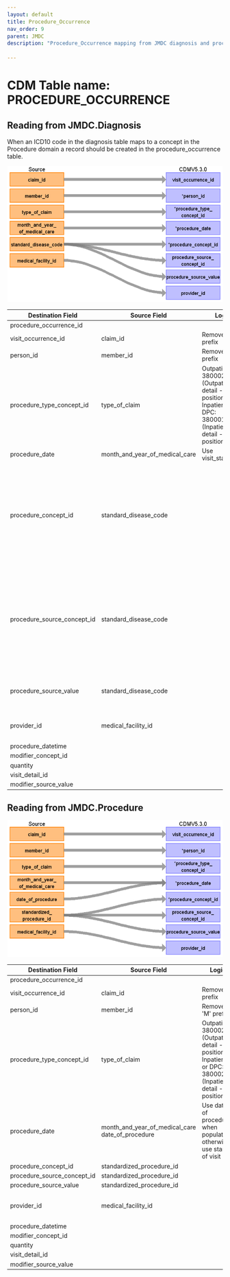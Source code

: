 ```yaml
---
layout: default
title: Procedure_Occurrence
nav_order: 9
parent: JMDC
description: "Procedure_Occurrence mapping from JMDC diagnosis and procedure tables"

---
```


# CDM Table name: PROCEDURE_OCCURRENCE

## Reading from JMDC.Diagnosis
When an ICD10 code in the diagnosis table maps to a concept in the Procedure domain a record should be created in the procedure_occurrence table.

![](images/PROC_DIAG.png) 

|     Destination Field    |     Source   Field    |     Logic    |     Comment    |
|-|-|-|-|
|     procedure_occurrence_id    |          |          |          |
|     visit_occurrence_id    |     claim_id    |     Remove ‘C’ prefix    |          |
|     person_id    |     member_id    |     Remove 'M' prefix    |          |
|     procedure_type_concept_id    |     type_of_claim    |     Outpatient: 38000215 (Outpatient detail - 1st   position)  Inpatient or DPC: 38000184   (Inpatient detail - 1st position)    |          |
|     procedure_date    |     month_and_year_of_medical_care    |     Use visit_start_date    |          |
|     procedure_concept_id    |     standard_disease_code    |          |     Lookup icd10_level4_code in diagnosis_master table, and   use vocab to map to standard concept. Remove '-' prior to mapping (e.g.   'I50-' should map to 'I50'), and ignore period (e.g. 'I500' should map to   'I50.0')    |
|     procedure_source_concept_id    |     standard_disease_code    |          |     Lookup icd10_level4_code in diagnosis_master table, and   use vocab to map to source concept. Remove '-' prior to mapping (e.g. 'I50-'   should map to 'I50'), and ignore period (e.g. 'I500' should map to 'I50.0')    |
|     procedure_source_value    |     standard_disease_code    |          |     Lookup icd10_level4_code in diagnosis_master table    |
|     provider_id    |     medical_facility_id    |          |     Use dummy provider corresponding to the institute    |
|     procedure_datetime    |          |          |          |
|     modifier_concept_id    |          |          |          |
|     quantity    |          |          |          |
|     visit_detail_id    |          |          |          |
|     modifier_source_value    |          |          |          |

## Reading from JMDC.Procedure

![](images/PROC_proc.png) 

|     Destination Field    |     Source   Field    |     Logic    |     Comment    |
|-|-|-|-|
|     procedure_occurrence_id    |          |          |          |
|     visit_occurrence_id    |     claim_id    |     Remove ‘C’ prefix    |          |
|     person_id    |     member_id    |     Remove 'M' prefix    |          |
|     procedure_type_concept_id    |     type_of_claim    |     Outpatient: 38000267 (Outpatient detail - 1st   position)    Inpatient or DPC: 38000249   (Inpatient detail - 1st position)    |          |
|     procedure_date    |     month_and_year_of_medical_care     date_of_procedure    |     Use date of procedure when populated, otherwise use start   of visit    |          |
|     procedure_concept_id    |     standardized_procedure_id    |          |          |
|     procedure_source_concept_id    |     standardized_procedure_id    |          |          |
|     procedure_source_value    |     standardized_procedure_id    |          |          |
|     provider_id    |     medical_facility_id    |          |     Use dummy provider corresponding to the institute    |
|     procedure_datetime    |          |          |          |
|     modifier_concept_id    |          |          |          |
|     quantity    |          |          |          |
|     visit_detail_id    |          |          |          |
|     modifier_source_value    |          |          |          |